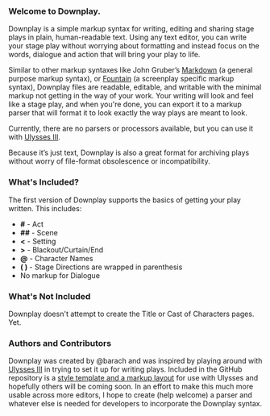 ### Welcome to Downplay.

Downplay is a simple markup syntax for writing, editing and sharing stage plays in plain, human-readable text. Using any text editor, you can write your stage play without worrying about formatting and instead focus on the words, dialogue and action that will bring your play to life.

Similar to other markup syntaxes like John Gruber’s [Markdown](http://daringfireball.net/projects/markdown/) (a general purpose markup syntax), or [Fountain](http://fountain.io) (a screenplay specific markup syntax), Downplay files are  readable, editable, and writable with the minimal markup not getting in the way of your work. Your writing will look and feel like a stage play, and when you're done, you can export it to a markup parser that will format it to look exactly the way plays are meant to look.

Currently, there are no parsers or processors available, but you can use it with [Ulysses III](https://github.com/barach/Downplay/tree/master/Ulysses%20III).

Because it’s just text, Downplay is also a great format for archiving plays without worry of file-format obsolescence or incompatibility. 

### What's Included?

The first version of Downplay supports the basics of getting your play written. This includes:
* **#**  - Act
* **##**  - Scene
* **<**  - Setting
* **>**  - Blackout/Curtain/End
* **@**  - Character Names
* **( )**  - Stage Directions are wrapped in parenthesis
* No markup for Dialogue

### What's Not Included
Downplay doesn't attempt to create the Title or Cast of Characters pages. Yet.

### Authors and Contributors
Downplay was created by @barach and was inspired by playing around with [Ulysses III](http://www.ulyssesapp.com) in trying to set it up for writing plays. Included in the GitHub repository is a [style template and a markup layout](https://github.com/barach/Downplay/tree/master/Ulysses%20III) for use with Ulysses and hopefully others will be coming soon. In an effort to make this much more usable across more editors, I hope to create (help welcome) a parser and whatever else is needed for developers to incorporate the Downplay syntax.

